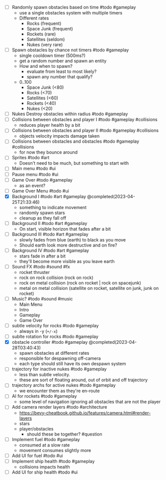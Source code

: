 - [ ] Randomly spawn obstacles based on time #todo #gameplay
    - use a single obstacles system with multiple timers
    - Different rates
        - Rocks (frequent)
        - Space Junk (frequent)
        - Rockets (rare)
        - Satellites (seldom)
        - Nukes (very rare)
- [ ] Spawn obstacles by chance not timers #todo #gameplay 
    - single cooldown timer (500ms?)
    - get a random number and spawn an entity
    - How and when to spawn?
        - evaluate from least to most likely?
        - spawn any number that qualify?
    - 0..100
        - Space Junk (<80)
        - Rocks (<70)
        - Satellites (<60)
        - Rockets (<40)
        - Nukes (<20)
- [ ] Nukes Destroy obstacles within radius #todo #gameplay 
- [ ] Collisions between obstacles and player I #todo #gameplay #collisions
    - reduces player health by a bit
- [ ] Collisions between obstacles and player II #todo #gameplay #collisions 
    - objects velocity impacts damage taken
- [ ] Collisions between obstacles and obstacles #todo #gameplay #collisions 
    - for now they bounce around
- [ ] Sprites #todo #art
    - Doesn't need to be much, but something to start with
- [ ] Main menu #todo #ui
- [ ] Pause menu #todo #ui 
- [ ] Game Over #todo #gameplay
    - as an event?
- [ ] Game Over Menu #todo #ui
- [x] Background I #todo #art #gameplay @completed(2023-04-25T21:33:46)
    - something to indicate movement
    - randomly spawn stars
    - cleanup as they fall off
- [ ] Background II #todo #art #gameplay
    - On start, visible horizon that fades after a bit
- [ ] Background III #todo #art #gameplay
    - slowly fades from blue (earth) to black as you move
    - Should earth look more destructive and on fire?
- [ ] Background IV #todo #art #gameplay
    - stars fade in after a bit 
    - they'll become more visible as you leave earth
- [ ] Sound FX #todo #sound #fx
    - rocket thruster
    - rock on rock collision (rock on rock)
    - rock on metal collision (rock on rocket | rock on spacejunk)
    - metal on metal collision (satellite on rocket, satellite on junk, junk on rocket)
- [ ] Music? #todo #sound #music
    - Main Menu
    - Intro
    - Gameplay
    - Game Over
- [ ] subtle velocity for rocks #todo #gameplay 
    - always in -y (`+/-x`)
- [ ] sublte rotation for rocks #todo #gameplay 
- [x] obstacle controller #todo #gameplay  @completed(2023-04-28T03:40:43)
    - spawn obstacles at different rates
    - responsible for despawning off-camera
    - each type should still have its own despawn system
- [ ] trajectory for inactive nukes #todo #gameplay 
    - less than subtle velocity.
    - these are sort of floating around, out of orbit and off trajectory
- [ ] trajectory archs for active nukes #todo #gameplay 
    - we encounter them as they're en-route
- [ ] AI for rockets #todo #gameplay 
    - some level of navigation ignoring all obstacles that are not the player
- [ ] Add camera render layers #todo #architecture
    - https://bevy-cheatbook.github.io/features/camera.html#render-layers
    - stars
    - player/obstacles
        - should these be together? #question
- [ ] Implement fuel #todo #gameplay
    - consumed at a slow rate
    - movement consumes slightly more
- [ ] Add UI for fuel #todo #ui
- [ ] Implement ship health #todo #gameplay
    - collisions impacts health
- [ ] Add UI for ship health #todo #ui